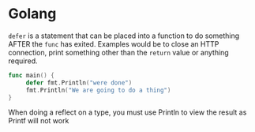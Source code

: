 # Golang

`defer` is a statement that can be placed into a function to do something AFTER the `func` has exited. Examples would be to close an HTTP connection, print something other than the `return` value or anything required.

```go
func main() {
     defer fmt.Println("were done")
     fmt.Println("We are going to do a thing")
}
```

When doing a reflect on a type, you must use Println to view the result as Printf will not work
